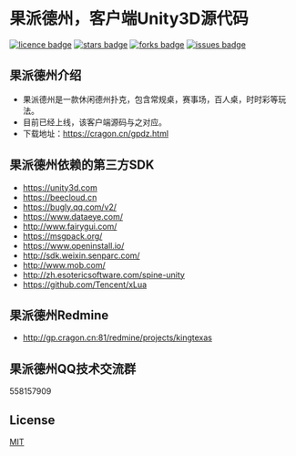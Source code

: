 ﻿# 果派德州，客户端Unity3D源代码
[![licence badge]][licence]
[![stars badge]][stars]
[![forks badge]][forks]
[![issues badge]][issues]

## 果派德州介绍
- 果派德州是一款休闲德州扑克，包含常规桌，赛事场，百人桌，时时彩等玩法。
- 目前已经上线，该客户端源码与之对应。
- 下载地址：https://cragon.cn/gpdz.html

## 果派德州依赖的第三方SDK
- https://unity3d.com
- https://beecloud.cn
- https://bugly.qq.com/v2/
- https://www.dataeye.com/
- http://www.fairygui.com/
- https://msgpack.org/
- https://www.openinstall.io/
- http://sdk.weixin.senparc.com/
- http://www.mob.com/
- http://zh.esotericsoftware.com/spine-unity
- https://github.com/Tencent/xLua

## 果派德州Redmine
- http://gp.cragon.cn:81/redmine/projects/kingtexas

## 果派德州QQ技术交流群
558157909

## License
[MIT](/LICENSE)

[licence badge]:https://img.shields.io/badge/license-MIT-blue.svg
[stars badge]:https://img.shields.io/github/stars/CragonGame/CasinosClient.svg
[forks badge]:https://img.shields.io/github/forks/CragonGame/CasinosClient.svg
[issues badge]:https://img.shields.io/github/issues/CragonGame/CasinosClient.svg

[licence]:https://github.com/CragonGame/CasinosClient/blob/master/LICENSE
[stars]:https://github.com/CragonGame/CasinosClient/stargazers
[forks]:https://github.com/CragonGame/CasinosClient/network
[issues]:https://github.com/CragonGame/CasinosClient/issues
